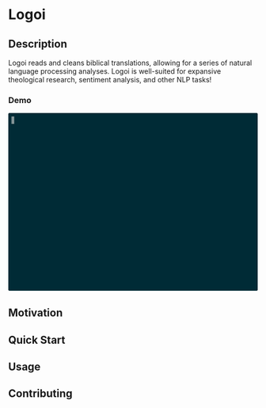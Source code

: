 # Logoi

## Description
Logoi reads and cleans biblical translations, allowing for a series of natural language processing analyses. Logoi is well-suited for expansive theological research, sentiment analysis, and other NLP tasks!

### Demo
![Demo of Logoi running in terminal](demo.gif)

## Motivation

## Quick Start

## Usage

## Contributing